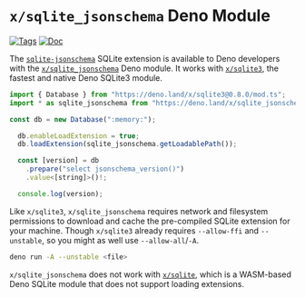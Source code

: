 <!--- Generated with the deno_generate_package.sh script, don't edit by hand! -->

# `x/sqlite_jsonschema` Deno Module

[![Tags](https://img.shields.io/github/release/asg017/sqlite-jsonschema)](https://github.com/asg017/sqlite-jsonschema/releases)
[![Doc](https://doc.deno.land/badge.svg)](https://doc.deno.land/https/deno.land/x/sqlite-jsonschema@0.2.2/mod.ts)

The [`sqlite-jsonschema`](https://github.com/asg017/sqlite-jsonschema) SQLite extension is available to Deno developers with the [`x/sqlite_jsonschema`](https://deno.land/x/sqlite-jsonschema) Deno module. It works with [`x/sqlite3`](https://deno.land/x/sqlite3), the fastest and native Deno SQLite3 module.

```js
import { Database } from "https://deno.land/x/sqlite3@0.8.0/mod.ts";
import * as sqlite_jsonschema from "https://deno.land/x/sqlite_jsonschema@v0.2.2/mod.ts";

const db = new Database(":memory:");

  db.enableLoadExtension = true;
  db.loadExtension(sqlite_jsonschema.getLoadablePath());

  const [version] = db
    .prepare("select jsonschema_version()")
    .value<[string]>()!;

  console.log(version);

```

Like `x/sqlite3`, `x/sqlite_jsonschema` requires network and filesystem permissions to download and cache the pre-compiled SQLite extension for your machine. Though `x/sqlite3` already requires `--allow-ffi` and `--unstable`, so you might as well use `--allow-all`/`-A`.

```bash
deno run -A --unstable <file>
```

`x/sqlite_jsonschema` does not work with [`x/sqlite`](https://deno.land/x/sqlite@v3.7.0), which is a WASM-based Deno SQLite module that does not support loading extensions.
